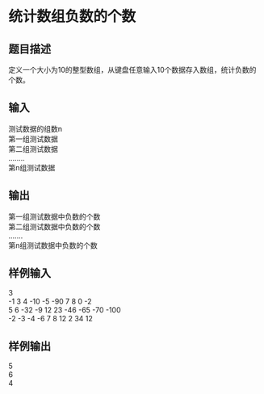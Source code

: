  # 统计数组负数的个数  
  
 ## 题目描述  
 定义一个大小为10的整型数组，从键盘任意输入10个数据存入数组，统计负数的个数。  
 ## 输入  
 测试数据的组数n  
 第一组测试数据  
 第二组测试数据  
 ........  
 第n组测试数据  
 ## 输出  
 第一组测试数据中负数的个数  
 第二组测试数据中负数的个数  
 .......  
 第n组测试数据中负数的个数  
 ## 样例输入  
 3  
 -1 3 4 -10 -5 -90 7 8 0 -2  
 5 6 -32 -9 12 23 -46 -65 -70 -100  
 -2 -3 -4 -6 7 8 12 2 34 12  
 ## 样例输出  
 5  
 6  
 4  
   
  
